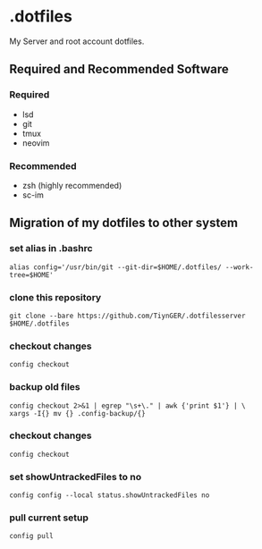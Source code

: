 
# .dotfiles
My Server and root account dotfiles.

## Required and Recommended Software
### Required
- lsd
- git
- tmux
- neovim
### Recommended
- zsh (highly recommended)
- sc-im

## Migration of my dotfiles to other system
### set alias in .bashrc
```alias config='/usr/bin/git --git-dir=$HOME/.dotfiles/ --work-tree=$HOME'```
### clone this repository
```git clone --bare https://github.com/TiynGER/.dotfilesserver $HOME/.dotfiles```
### checkout changes
```config checkout```
### backup old files
```mkdir -p .config-backup && \ 
config checkout 2>&1 | egrep "\s+\." | awk {'print $1'} | \
xargs -I{} mv {} .config-backup/{}
```
### checkout changes
```config checkout```
### set showUntrackedFiles to no
```config config --local status.showUntrackedFiles no```
### pull current setup
```config pull```
